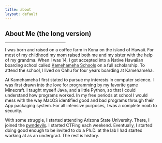 ```yaml
---
title: about
layout: default
---
```


## About Me (the long version)
<hr style="width:200px" class="w3-opacity">

I was born and raised on a coffee farm in Kona on the island of Hawaii. For most of my childhood
my mom raised both me and my sister with the help of my grandma. When I was 14, I got accepted into
a Native Hawaiian boarding school called [Kamehameha Schools](https://www.ksbe.edu/education/kapalama/) on a full scholarship. 
To attend the school, I lived on Oahu for four years boarding at Kamehameha.

At Kamehameha I first stated to pursue my interests in computer science. I was first drawn into the love 
for programming by my favorite game Minecraft. I taught myself Java, and a little Python, 
so that I could understand how programs worked. In my free periods at school I would mess with the
way MacOS identified good and bad programs through their App packaging system. For all intensive purposes, I was a complete
noob to security.

With some struggle, I started attending Arizona State University. There, I joined the [pwndevils](https://pwndevils.com).
I started CTFing each weekend. Eventually, I started doing good enough to be invited to do a Ph.D. at
the lab I had started working at as an undergrad. The rest is history.
